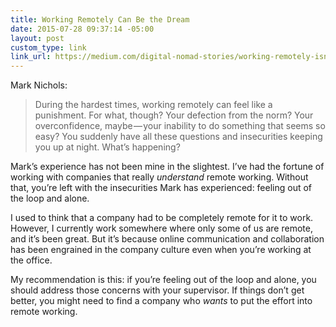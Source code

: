 ```yaml
---
title: Working Remotely Can Be the Dream
date: 2015-07-28 09:37:14 -05:00
layout: post
custom_type: link
link_url: https://medium.com/digital-nomad-stories/working-remotely-isn-t-always-a-dream-151619ae45dc
---
```


Mark Nichols:

> During the hardest times, working remotely can feel like a punishment. For what, though? Your defection from the norm? Your overconfidence, maybe — your inability to do something that seems so easy? You suddenly have all these questions and insecurities keeping you up at night. What’s happening?

Mark’s experience has not been mine in the slightest. I’ve had the fortune of working with companies that really _understand_ remote working. Without that, you’re left with the insecurities Mark has experienced: feeling out of the loop and alone.

I used to think that a company had to be completely remote for it to work. However, I currently work somewhere where only some of us are remote, and it’s been great. But it’s because online communication and collaboration has been engrained in the company culture even when you’re working at the office.

My recommendation is this: if you’re feeling out of the loop and alone, you should address those concerns with your supervisor. If things don’t get better, you might need to find a company who _wants_ to put the effort into remote working.
